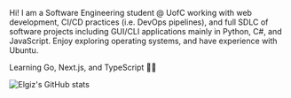 Hi! I am a Software Engineering student @ UofC working with web development, CI/CD practices (i.e. DevOps pipelines), and full SDLC of software projects including GUI/CLI applications mainly in Python, C#, and JavaScript. Enjoy exploring operating systems, and have experience with Ubuntu.

Learning Go, Next.js, and TypeScript 👨‍💻

![Elgiz's GitHub stats](https://github-readme-stats.vercel.app/api?username=elgizabbasov&show_icons=true&theme=react)
